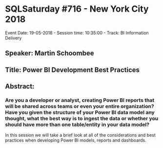 # SQLSaturday #716 - New York City 2018
Event Date: 19-05-2018 - Session time: 10:35:00 - Track: BI Information Delivery
## Speaker: Martin Schoombee
## Title: Power BI Development Best Practices
## Abstract:
### Are you a developer or analyst, creating Power BI reports that will be shared across teams or even your entire organization? Have you given the structure of your Power BI data model any thought, what the best way is to ingest the data or whether you should have more than one table/entity in your data model? 

In this session we will take a brief look at all of the considerations and best practices when developing Power BI models, reports and dashboards.
